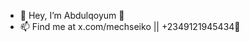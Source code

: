 - 👋 Hey, I’m Abdulqoyum 👀
- 📫 Find me at x.com/mechseiko || +2349121945434💞️

<!---
mechseiko/mechseiko is a ✨ special ✨ repository because its `README.md` (this file) appears on your GitHub profile.
You can click the Preview link to take a look at your changes.
--->
